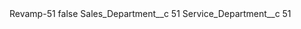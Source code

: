 <?xml version="1.0" encoding="UTF-8"?>
<CustomMetadata xmlns="http://soap.sforce.com/2006/04/metadata" xmlns:xsi="http://www.w3.org/2001/XMLSchema-instance" xmlns:xsd="http://www.w3.org/2001/XMLSchema">
    <label>Revamp-51</label>
    <protected>false</protected>
    <values>
        <field>Sales_Department__c</field>
        <value xsi:type="xsd:string">51</value>
    </values>
    <values>
        <field>Service_Department__c</field>
        <value xsi:type="xsd:string">51</value>
    </values>
</CustomMetadata>
